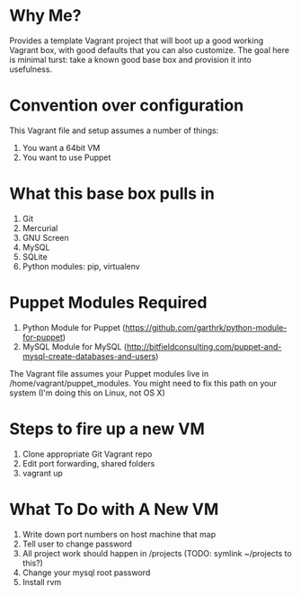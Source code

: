 Why Me?
==========================================================

Provides a template Vagrant project that will boot up a good working Vagrant box, with good defaults that you can also customize. The goal here is minimal turst: take a known good base box and provision it into usefulness.

Convention over configuration
=========================================================

This Vagrant file and setup assumes a number of things:

  1. You want a 64bit VM
  2. You want to use Puppet

What this base box pulls in
==========================================================

  1. Git
  2. Mercurial
  3. GNU Screen
  4. MySQL
  5. SQLite
  6. Python modules: pip, virtualenv


Puppet Modules Required
===========================================================

  1. Python Module for Puppet (https://github.com/garthrk/python-module-for-puppet)
  2. MySQL Module for MySQL (http://bitfieldconsulting.com/puppet-and-mysql-create-databases-and-users)

The Vagrant file assumes your Puppet modules live in /home/vagrant/puppet_modules. You might need to fix this path on your system (I'm doing this on Linux, not OS X)

Steps to fire up a new VM
===========================================================

  1. Clone appropriate Git Vagrant repo
  2. Edit port forwarding, shared folders
  3. vagrant up

What To Do with A New VM
==========================================================

  1. Write down port numbers on host machine that map
  2. Tell user to change password
  3. All project work should happen in /projects (TODO: symlink ~/projects to this?)
  4. Change your mysql root password
  5. Install rvm

